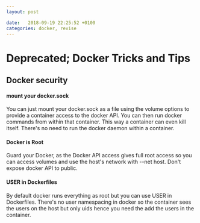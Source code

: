 ```yaml
---
layout: post

date:   2018-09-19 22:25:52 +0100
categories: docker, revise
---
```

Deprecated; Docker Tricks and Tips
==================================

Docker security
---------------

####  mount your docker.sock 

You can just mount your docker.sock as a file using the volume options
to provide a container access to the docker API. You can then run docker
commands from within that container. This way a container can even kill
itself. There's no need to run the docker daemon within a container.

#### Docker is Root

Guard your Docker, as the Docker API access gives full root access so
you can access volumes and use the host's network with --net host. Don't
expose docker API to public.

#### USER in Dockerfiles 

By default docker runs everything as root but you can use USER in
Dockerfiles. There's no user namespacing in docker so the container sees
the users on the host but only uids hence you need the add the users in
the container.
